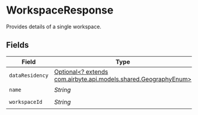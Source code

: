 # WorkspaceResponse

Provides details of a single workspace.


## Fields

| Field                                                                                                   | Type                                                                                                    | Required                                                                                                | Description                                                                                             |
| ------------------------------------------------------------------------------------------------------- | ------------------------------------------------------------------------------------------------------- | ------------------------------------------------------------------------------------------------------- | ------------------------------------------------------------------------------------------------------- |
| `dataResidency`                                                                                         | [Optional<? extends com.airbyte.api.models.shared.GeographyEnum>](../../models/shared/GeographyEnum.md) | :heavy_minus_sign:                                                                                      | N/A                                                                                                     |
| `name`                                                                                                  | *String*                                                                                                | :heavy_check_mark:                                                                                      | N/A                                                                                                     |
| `workspaceId`                                                                                           | *String*                                                                                                | :heavy_check_mark:                                                                                      | N/A                                                                                                     |